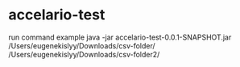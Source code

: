 # accelario-test

run command example
 java -jar accelario-test-0.0.1-SNAPSHOT.jar /Users/eugenekislyy/Downloads/csv-folder/ /Users/eugenekislyy/Downloads/csv-folder2/
